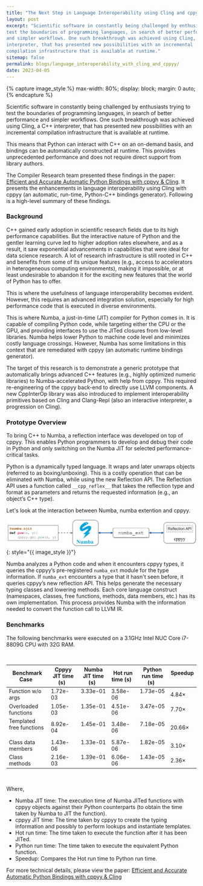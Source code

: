 ```yaml
---
title: "The Next Step in Language Interoperability using Cling and cppyy"
layout: post
excerpt: "Scientific software in constantly being challenged by enthusiasts trying to
test the boundaries of programming languages, in search of better performance
and simpler workflows. One such breakthrough was achieved using Cling, a C++
interpreter, that has presented new possibilities with an incremental
compilation infrastructure that is available at runtime."
sitemap: false
permalink: blogs/language_interoperability_with_cling_and_cppyy/
date: 2023-04-05
---
```


{% capture image_style %}
    max-width: 80%;
    display: block;
    margin: 0 auto;
{% endcapture %}

Scientific software in constantly being challenged by enthusiasts trying to
test the boundaries of programming languages, in search of better performance
and simpler workflows. One such breakthrough was achieved using Cling, a C++
interpreter, that has presented new possibilities with an incremental
compilation infrastructure that is available at runtime.

This means that Python can interact with C++ on an on-demand basis, and
bindings can be automatically constructed at runtime. This provides
unprecedented performance and does not require direct support from library
authors.

The Compiler Research team presented these findings in the paper: [Efficient
and Accurate Automatic Python Bindings with cppyy & Cling]. It presents the
enhancements in language interoperability using Cling with cppyy (an
automatic, run-time, Python-C++ bindings generator). Following is a high-level
summary of these findings.


### Background
C++ gained early adoption in scientific research fields due to its high
performance capabilities. But the interactive nature of Python and the gentler
learning curve led to higher adoption rates elsewhere, and as a result, it saw
exponential advancements in capabilities that were ideal for data science
research. A lot of research infrastructure is still rooted in C++ and benefits
from some of its unique features (e.g., access to accelerators in
heterogeneous computing environments), making it impossible, or at least
undesirable to abandon it for the exciting new features that the world of
Python has to offer. 

This is where the usefulness of language interoperability becomes evident.
However, this requires an advanced integration solution, especially for high
performance code that is executed in diverse environments. 

This is where Numba, a just-in-time (JIT) compiler for Python comes in. It is
capable of compiling Python code, while targeting either the CPU or the GPU,
and providing interfaces to use the JITed closures from low-level libraries.
Numba helps lower Python to machine code level and minimizes costly language
crossings. However, Numba has some limitations in this context that are
remediated with cppyy (an automatic runtime bindings generator).

The target of this research is to demonstrate a generic prototype that
automatically brings advanced C++ features (e.g., highly optimized numeric
libraries) to Numba-accelerated Python, with help from cppyy. This required
re-engineering of the cppyy back-end to directly use LLVM components. A new
CppInterOp library was also introduced to implement interoperability
primitives based on Cling and Clang-Repl (also an interactive interpreter, a
progression on Cling).

### Prototype Overview

To bring C++ to Numba, a reflection interface was developed on top of cppyy.
This enables Python programmers to develop and debug their code in Python and
only switching on the Numba JIT for selected performance-critical tasks.

Python is a dynamically typed language. It wraps and later unwraps objects
(referred to as boxing/unboxing). This is a costly operation that can be
eliminated with Numba, while using the new Reflection API. The Reflection API
uses a function called `__cpp_reflex__` that takes the reflection type and
format as parameters and returns the requested information (e.g., an object’s
C++ type).

Let's look at the  interaction between Numba, numba extention and cppyy.  

![numba extension](/images/blog/2023-04-05-numba-ext.png){: style="{{ image_style }}"}

Numba analyzes a Python code and when it encounters cppyy types, it queries
the cppyy’s pre-registered `numba_ext` module for the type information. If
`numba_ext` encounters a type that it hasn't seen before, it queries cppyy’s
new reflection API. This helps generate the necessary typing classes and
lowering methods. Each core language construct (namespaces, classes, free
functions, methods, data members, etc.) has its own implementation. This
process provides Numba with the information needed to convert the function
call to LLVM IR.

### Benchmarks

The following benchmarks were executed on a 3.1GHz Intel NUC Core i7-8809G CPU
with 32G RAM.

<br />

| Benchmark Case            &nbsp;| Cppyy JIT time (s) &nbsp;| Numba JIT time (s) &nbsp;| Hot run time (s) &nbsp;| Python run time (s) &nbsp;| Speedup &nbsp;|
|----------------------------|---------------------|---------------------|-------------------|----------------------|----------|
| Function w/o args         &nbsp;| 1.72e-03           &nbsp;| 3.33e-01           &nbsp;| 3.58e-06         &nbsp;| 1.73e-05            &nbsp;| 4.84×   |
| Overloaded functions      &nbsp;| 1.05e-03           &nbsp;| 1.35e-01           &nbsp;| 4.51e-06         &nbsp;| 3.47e-05            &nbsp;| 7.70×   |
| Templated free functions  &nbsp;| 8.92e-04           &nbsp;| 1.45e-01           &nbsp;| 3.48e-06         &nbsp;| 7.18e-05            &nbsp;| 20.66×  |
| Class data members        &nbsp;| 1.43e-06           &nbsp;| 1.33e-01           &nbsp;| 5.87e-06         &nbsp;| 1.82e-05            &nbsp;| 3.10×   |
| Class methods             &nbsp;| 2.16e-03           &nbsp;| 1.39e-01           &nbsp;| 6.06e-06         &nbsp;| 1.43e-05            &nbsp;| 2.36×   |

<br />

Where,
- Numba JIT time: The execution time of Numba JITed functions with cppyy objects against their Python counterparts (to obtain the time taken by Numba to JIT the function).
- cppyy JIT time: The time taken by cppyy to create the typing information and possibly to perform lookups and instantiate templates.
- Hot run time: The time taken to execute the function after it has been JITed.
- Python run time: The time taken to execute the equivalent Python function.
- Speedup: Compares the Hot run time to Python run time.

For more technical details, please view the paper: [Efficient and Accurate Automatic Python Bindings with cppyy & Cling]



[Efficient and Accurate Automatic Python Bindings with cppyy & Cling]: https://arxiv.org/abs/2304.02712